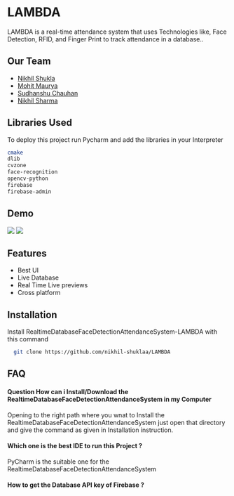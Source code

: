 # LAMBDA
LAMBDA is a real-time attendance system that uses Technologies like, Face Detection, RFID, and Finger Print to track attendance in a database.. 


## Our Team

- [Nikhil Shukla](https://github.com/nikhil-shuklaa)
- [Mohit Maurya](https://github.com/Mohit138928)
- [Sudhanshu Chauhan](https://github.com/RockingChauhan)
- [Nikhil Sharma](https://github.com/nikhil-shuklaa)


## Libraries Used 

To deploy this project run Pycharm and add the libraries in your Interpreter

```bash
cmake
dlib
cvzone
face-recognition
opencv-python
firebase
firebase-admin
```


## Demo

<img src="/Resources/background.png">

<img src="/Resources/Demo%20-RealtimeDatabaseFaceDetectionAttendanceSystem-LAMBDA-.gif">



## Features

- Best UI
- Live Database
- Real Time Live previews 
- Cross platform


## Installation

Install RealtimeDatabaseFaceDetectionAttendanceSystem-LAMBDA with this command

```bash
  git clone https://github.com/nikhil-shuklaa/LAMBDA

```
    
## FAQ

#### Question How can i Install/Download the RealtimeDatabaseFaceDetectionAttendanceSystem in my Computer

Opening to the right path where you wnat to Install the RealtimeDatabaseFaceDetectionAttendanceSystem just open that directory and give the command as given in Installation instruction.

#### Which one is the best IDE to run this Project ?

PyCharm is the suitable one for the RealtimeDatabaseFaceDetectionAttendanceSystem

#### How to get the Database API key of Firebase ?


